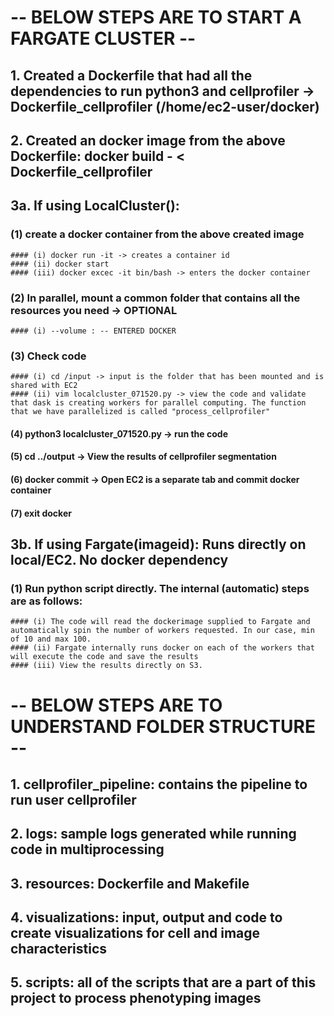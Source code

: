 # -- BELOW STEPS ARE TO START A FARGATE CLUSTER --
## 1. Created a Dockerfile that had all the dependencies to run python3 and cellprofiler -> Dockerfile_cellprofiler (/home/ec2-user/docker)

## 2. Created an docker image from the above Dockerfile: docker build - < Dockerfile_cellprofiler

## 3a. If using LocalCluster():
  ### (1) create a docker container from the above created image 
    #### (i) docker run -it -> creates a container id 
    #### (ii) docker start 
    #### (iii) docker excec -it bin/bash -> enters the docker container 
   ### (2) In parallel, mount a common folder that contains all the resources you need -> OPTIONAL 
    #### (i) --volume : -- ENTERED DOCKER 
   ### (3) Check code 
    #### (i) cd /input -> input is the folder that has been mounted and is shared with EC2 
    #### (ii) vim localcluster_071520.py -> view the code and validate that dask is creating workers for parallel computing. The function that we have parallelized is called "process_cellprofiler" 
   #### (4) python3 localcluster_071520.py -> run the code 
   #### (5) cd ../output -> View the results of cellprofiler segmentation 
   #### (6) docker commit -> Open EC2 is a separate tab and commit docker container 
   #### (7) exit docker

## 3b. If using Fargate(imageid): Runs directly on local/EC2. No docker dependency 
  ### (1) Run python script directly. The internal (automatic) steps are as follows: 
    #### (i) The code will read the dockerimage supplied to Fargate and automatically spin the number of workers requested. In our case, min of 10 and max 100. 
    #### (ii) Fargate internally runs docker on each of the workers that will execute the code and save the results 
    #### (iii) View the results directly on S3.


# -- BELOW STEPS ARE TO UNDERSTAND FOLDER STRUCTURE --
## 1. cellprofiler_pipeline: contains the pipeline to run user cellprofiler

## 2. logs: sample logs generated while running code in multiprocessing

## 3. resources: Dockerfile and Makefile

## 4. visualizations: input, output and code to create visualizations for cell and image characteristics

## 5. scripts: all of the scripts that are a part of this project to process phenotyping images
